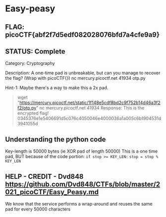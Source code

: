 # Easy-peasy

## FLAG: picoCTF{abf2f7d5edf082028076bfd7a4cfe9a9}

## STATUS: Complete

Category: Cryptography

Description: A one-time pad is unbreakable, but can you manage to recover the flag? (Wrap with picoCTF{}) nc mercury.picoctf.net 41934 otp.py

Hint-1: Maybe there's a way to make this a 2x pad.

> wget "https://mercury.picoctf.net/static/1f148e5cdf8bd2c9f752b14d46a3f2f2/otp.py"
> nc mercury.picoctf.net 41934
Response: This is the encrypted flag! 0345376e1e5406691d5c076c4050046e4000036a1a005c6b1904531d3941055d

## Understanding the python code

Key-length is 50000 bytes (ie XOR pad of length 50000)
This is a one time pad, BUT because of the code portion:
`if stop >= KEY_LEN:`
`stop = stop % KEY_LEN`

## HELP - CREDIT - Dvd848 <https://github.com/Dvd848/CTFs/blob/master/2021_picoCTF/Easy_Peasy.md>

We know that the service performs a wrap-around and reuses the same pad for every 50000 characters
